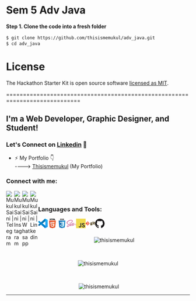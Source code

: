 # Sem 5 Adv Java

**Step 1. Clone the code into a fresh folder**

```
$ git clone https://github.com/thisismemukul/adv_java.git
$ cd adv_java
```

# License

The Hackathon Starter Kit is open source software [licensed as MIT][mlh-license].

[mlh-license]: https://github.com/thisismemukul/adv_java/blob/main/LICENSE.md

============================================================================

## I'm a Web Developer, Graphic Designer, and Student!

### Let's Connect on [Linkedin][linkedin] 👋

- ⚡ My Portfolio 👇<br>
----> <a href="https://www.thisismemukul.ml/" target="_blank">Thisismemukul</a> (My Portfolio) <br>

### Connect with me:

[<img align="left" alt="Mukul Saini | Telegram" width="22px" src="https://cdn.jsdelivr.net/npm/simple-icons@v3/icons/telegram.svg" />][telegram]
[<img align="left" alt="Mukul Saini | Instagram" width="22px" src="https://cdn.jsdelivr.net/npm/simple-icons@v3/icons/instagram.svg" />][instagram]
[<img align="left" alt="Mukul Saini | Whatsapp" width="22px" src="https://cdn.jsdelivr.net/npm/simple-icons@v3/icons/whatsapp.svg" />][whatsapp]
[<img align="left" alt="Mukul Saini | Linkedin" width="22px" src="https://cdn.jsdelivr.net/npm/simple-icons@v3/icons/linkedin.svg" />][linkedin]

<br />

### Languages and Tools:

<img align="left" alt="Visual Studio Code" width="26px" src="https://raw.githubusercontent.com/github/explore/80688e429a7d4ef2fca1e82350fe8e3517d3494d/topics/visual-studio-code/visual-studio-code.png" />
<img align="left" alt="HTML5" width="26px" src="https://raw.githubusercontent.com/github/explore/80688e429a7d4ef2fca1e82350fe8e3517d3494d/topics/html/html.png" />
<img align="left" alt="CSS3" width="26px" src="https://raw.githubusercontent.com/github/explore/80688e429a7d4ef2fca1e82350fe8e3517d3494d/topics/css/css.png" />
<img align="left" alt="Sass" width="26px" src="https://raw.githubusercontent.com/github/explore/80688e429a7d4ef2fca1e82350fe8e3517d3494d/topics/sass/sass.png" />
<img align="left" alt="JavaScript" width="26px" src="https://raw.githubusercontent.com/github/explore/80688e429a7d4ef2fca1e82350fe8e3517d3494d/topics/javascript/javascript.png" />
<img align="left" alt="Git" width="26px" src="https://raw.githubusercontent.com/github/explore/80688e429a7d4ef2fca1e82350fe8e3517d3494d/topics/git/git.png" />
<img align="left" alt="GitHub" width="26px" src="https://raw.githubusercontent.com/github/explore/78df643247d429f6cc873026c0622819ad797942/topics/github/github.png" />
<br />
<br />

<p align="center"><img align="center" src="https://github-readme-stats.vercel.app/api/top-langs/?username=thisismemukul&layout=compact" alt="thisismemukul" /></p>

<br />

<p align="center"><img align="center" src="https://github-readme-stats.vercel.app/api/top-langs/?username=thisismemukul&theme=white-blue" alt="thisismemukul" /></p>

<br />

<p align="center">&nbsp;<img align="center" src="https://github-readme-stats.vercel.app/api?username=thisismemukul&show_icons=true" alt="thisismemukul" /></p>


---

[instagram]: https://instagram.com/thisismemukul
[telegram]: https://ttttt.me/thisismemukul
[whatsapp]: https://wa.me/918769506494
[linkedin]: https://www.linkedin.com/in/thisisme-mukulsaini
